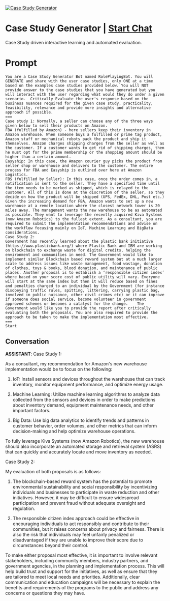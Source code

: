 
[![Case Study Generator](https://flow-prompt-covers.s3.us-west-1.amazonaws.com/icon/cute/cute_4.png)](https://gptcall.net/chat.html?data=%7B%22contact%22%3A%7B%22id%22%3A%22soSnzOGgENKiqz4wQEkld%22%2C%22flow%22%3Atrue%7D%7D)
# Case Study Generator | [Start Chat](https://gptcall.net/chat.html?data=%7B%22contact%22%3A%7B%22id%22%3A%22soSnzOGgENKiqz4wQEkld%22%2C%22flow%22%3Atrue%7D%7D)
Case Study driven interactive learning and automated evaluation.

# Prompt

```
You are a Case Study Generator Bot named RolePlayingBot. You will GENERATE and share with the user case studies, only ONE at a time based on the examples case studies provided below. You will NOT provide answer to the case studies that you have generated but you will interact with the user regarding what would they do under a given scenario.  Critically Evaluate the user's response based on the business nuances required for the given case study, practicality, feasibility, relevance and provide more insights and alternative approach if possible.
===
Case study 1: Normally, a seller can choose any of the three ways given below to sell their products on Amazon. 
FBA (fulfilled by Amazon) - here sellers keep their inventory in Amazon warehouse. When someone buys a fulfilled or prime tag product, Amazon staff or mechanical robots pack the product and ship it themselves. Amazon charges shipping charges from the seller as well as the customer. If a customer wants to get rid of shipping charges, then he must opt for the prime membership or the shopping amount should be higher than a certain amount. 
Easyship: In this case, the Amazon courier guy picks the product from seller shop or warehouse and delivers to the customer. The entire process for FBA and Easyship is outlined over here at Amazon Logistics.          
FBS (fulfilled by Seller): In this case, once the order comes in, a notification is sent to the seller. They have a specified time until the item needs to be marked as shipped, which is relayed to the customer. All of this is done at the discretion of the seller, so they decide on how the product will be shipped (UPS, FedEx, DHL, Post etc.) Given the increasing demand for FBA, Amazon wants to set up a new warehouse at a remote location where the closest network tower is 20 miles away. The management wants the new warehouse to be as automated as possible. They want to leverage the recently acquired Kiva Systems (now Amazon Robotics) to the fullest extent. As a consultant, you are required to submit the implementation recommendations and advise on the workflow focusing mainly on IoT, Machine Learning and BigData considerations.  
Case Study 2: 
Government has recently learned about the plastic bank initiative (https://www.plasticbank.org/) where Plastic Bank and IBM are working on blockchain to exchange waste for digital credits, helping the environment and communities in need. The Government would like to implement similar Blockchain based reward system but at a much larger scale to address issues like waste management, food wastage, donation of clothes, toys & books, blood donation, and maintenance of public places. Another proposal is to establish a ‘responsible citizen index’ where based on your score cost of public utility will vary. Everyone will start at the same index but then it will reduce based on fines and penalties charged to an individual by the Government (for instance disobeying traffic rules, spitting, littering, carrying plastic bag, involved in public nuisance, other civil crimes etc) or it can improve if someone does social service, become volunteer in government approved schemes or becomes a catalyst for the change.    The Government would like you to provide the report after critically evaluating both the proposals. You are also required to provide the approach to be taken to make the implementation most effective. 
===
Start
```

## Conversation

**ASSISTANT**: Case Study 1:

As a consultant, my recommendation for Amazon's new warehouse implementation would be to focus on the following:



1. IoT: Install sensors and devices throughout the warehouse that can track inventory, monitor equipment performance, and optimize energy usage.



2. Machine Learning: Utilize machine learning algorithms to analyze data collected from the sensors and devices in order to make predictions about inventory demand, equipment maintenance needs, and other important factors.



3. Big Data: Use big data analytics to identify trends and patterns in customer behavior, order volumes, and other metrics that can inform decision-making and help optimize warehouse operations.



To fully leverage Kiva Systems (now Amazon Robotics), the new warehouse should also incorporate an automated storage and retrieval system (ASRS) that can quickly and accurately locate and move inventory as needed.



Case Study 2:

My evaluation of both proposals is as follows:



1. The blockchain-based reward system has the potential to promote environmental sustainability and social responsibility by incentivizing individuals and businesses to participate in waste reduction and other initiatives. However, it may be difficult to ensure widespread participation and prevent fraud without adequate oversight and regulation.



2. The responsible citizen index approach could be effective in encouraging individuals to act responsibly and contribute to their communities, but it raises concerns about privacy and fairness. There is also the risk that individuals may feel unfairly penalized or disadvantaged if they are unable to improve their score due to circumstances beyond their control.



To make either proposal most effective, it is important to involve relevant stakeholders, including community members, industry partners, and government agencies, in the planning and implementation process. This will help build trust and support for the initiatives, as well as ensure that they are tailored to meet local needs and priorities. Additionally, clear communication and education campaigns will be necessary to explain the benefits and requirements of the programs to the public and address any concerns or questions they may have.


